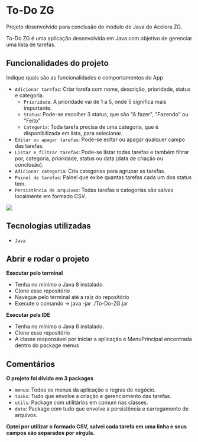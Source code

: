 # To-Do ZG

Projeto desenvolvido para conclusão do módulo de Java do Acelera ZG.

To-Do ZG é uma aplicação desenvolvida em Java com objetivo de gerenciar uma lista de tarefas.

## Funcionalidades do projeto

Indique quais são as funcionalidades e comportamentos do App

- `Adicionar tarefas`: Criar tarefa com nome, descrição, prioridade, status e categoria.
    - `Prioridade`: A prioridade vai de 1 a 5, onde 5 significa mais importante.
    - `Status`: Pode-se escolher 3 status, que são "A fazer", "Fazendo" ou "Feito"
    - `Categoria`: Toda tarefa precisa de uma categoria, que é disponibilizada em lista, para selecionar.
- `Editar ou apagar tarefas`: Pode-se editar ou apagar qualquer campo das tarefas.
- `Listar e filtrar tarefas`: Pode-se listar todas tarefas e também filtrar por, categoria, prioridade, status ou data (data de criação ou conclusão).
- `Adicionar categoria`: Cria categorias para agrupar as tarefas.
- `Painel de tarefas`: Painel que exibe quantas tarefas cada um dos status tem.
- `Persistência de arquivos`: Todas tarefas e categorias são salvas localmente em formado CSV.


![](https://imageup.me/images/9969c7f9-e5f3-4c0c-94bc-9bb729272da0.png)


## Tecnologias utilizadas

- `Java`


## Abrir e rodar o projeto

**Executar pelo terminal**
- Tenha no mínimo o Java 8 instalado.
- Clone esse repositório
- Navegue pelo terminal até a raíz do repositório
- Execute o comando -> java -jar ./To-Do-ZG.jar

**Executar pela IDE**
- Tenha no mínimo o Java 8 instalado.
- Clone esse repositório
- A classe responsável por iniciar a aplicação é MenuPrincipal encontrada dentro do package menus

## Comentários

**O projeto foi divido em 3 packages**
- `menus`: Todos os menus da aplicação e regras de negócio.
- `tasks`: Tudo que envolve a criação e gerenciamento das tarefas.
- `utils`: Package com utilitários em comum nas classes.
- `data`: Package com tudo que envolve a persistência e carregamento de arquivos.

**Optei por utilizar o formado CSV, salvei cada tarefa em uma linha e seus campos são separados por vírgula.**